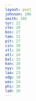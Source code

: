 ```yaml
---
layout: post
johnson: 206
smith: 205
tor: 22
cle: 28
bos: 27
tam: 32
pit: 27
cin: 20
stl: 26
atl: 24
bal: 32
kan: 28
nyy: 28
laa: 23
sdg: 18
was: 24
phi: 26
lad: 26
---
```

